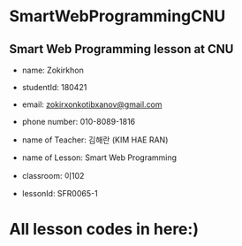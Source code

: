 # SmartWebProgrammingCNU
## Smart Web Programming lesson at CNU

- name: Zokirkhon

- studentId: 180421

- email: <a href="mailto:zokirxonkotibxanov@gmail.com" style="text-decoration: none;">zokirxonkotibxanov@gmail.com</a>

- phone number: <a href="tel:01080891816" style="text-decoration: none;">010-8089-1816</a>

- name of Teacher: 김해란 (KIM HAE RAN)

- name of Lesson: Smart Web Programming

- classroom: 이102

- lessonId: SFR0065-1


# All lesson codes in here:)

